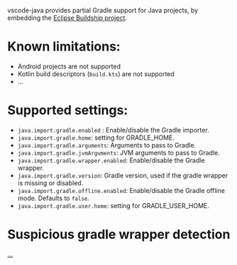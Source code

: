 vscode-java provides partial Gradle support for Java projects, by embedding the [Eclipse Buildship project](https://github.com/eclipse/buildship).


# Known limitations:

- Android projects are not supported
- Kotlin build descriptors (`build.kts`) are not supported 
- ...


# Supported settings:

* `java.import.gradle.enabled` : Enable/disable the Gradle importer.
* `java.import.gradle.home`: setting for GRADLE_HOME.
* `java.import.gradle.arguments`: Arguments to pass to Gradle.
* `java.import.gradle.jvmArguments`: JVM arguments to pass to Gradle.
* `java.import.gradle.wrapper.enabled`: Enable/disable the Gradle wrapper.
* `java.import.gradle.version`: Gradle version, used if the gradle wrapper is missing or disabled.
* `java.import.gradle.offline.enabled`: Enable/disable the Gradle offline mode. Defaults to `false`.
* `java.import.gradle.user.home`: setting for GRADLE_USER_HOME.


# Suspicious gradle wrapper detection<a href="#suspicious-wrapper"/>

...
